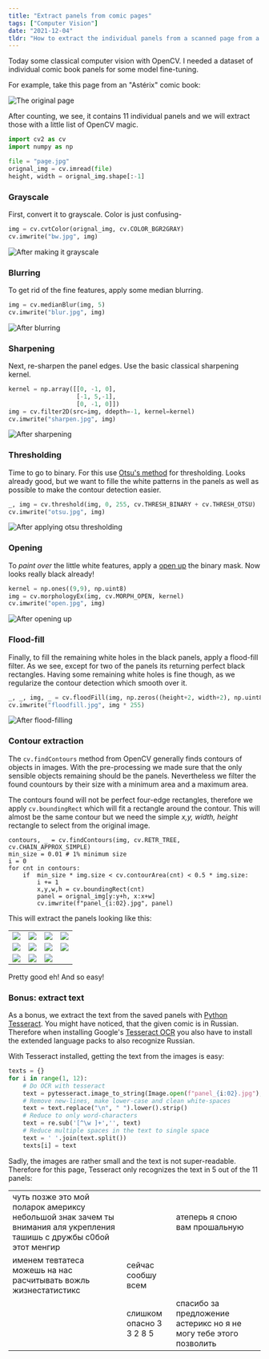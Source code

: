 ```yaml
---
title: "Extract panels from comic pages"
tags: ["Computer Vision"]
date: "2021-12-04"
tldr: "How to extract the individual panels from a scanned page from a comic book."
---
```


Today some classical computer vision with OpenCV. I needed a dataset of individual comic book panels for some model fine-tuning.

For example, take this page from an "Astérix" comic book:

![The original page](page.jpg)

After counting, we see, it contains 11 individual panels and we will extract those with a little list of OpenCV magic.

```py
import cv2 as cv
import numpy as np

file = "page.jpg"
orignal_img = cv.imread(file)
height, width = orignal_img.shape[:-1]
```

### Grayscale

First, convert it to grayscale. Color is just confusing-

```py
img = cv.cvtColor(orignal_img, cv.COLOR_BGR2GRAY)
cv.imwrite("bw.jpg", img) 
```

![After making it grayscale](bw.jpg)

### Blurring

To get rid of the fine features, apply some median blurring.

```py
img = cv.medianBlur(img, 5)
cv.imwrite("blur.jpg", img) 
```

![After blurring](blur.jpg)

### Sharpening

Next, re-sharpen the panel edges. Use the basic classical sharpening kernel.

```py
kernel = np.array([[0, -1, 0],
                   [-1, 5,-1],
                   [0, -1, 0]])
img = cv.filter2D(src=img, ddepth=-1, kernel=kernel)
cv.imwrite("sharpen.jpg", img) 
```

![After sharpening](sharpen.jpg)

### Thresholding

Time to go to binary. For this use [Otsu's method](https://en.wikipedia.org/wiki/Otsu%27s_method) for thresholding. Looks already good, but we want to fille the white patterns in the panels as well as possible to make the contour detection easier.

```py
_, img = cv.threshold(img, 0, 255, cv.THRESH_BINARY + cv.THRESH_OTSU)
cv.imwrite("otsu.jpg", img) 
```

![After applying otsu thresholding](otsu.jpg)

### Opening

To _paint over_ the little white features, apply a [open up](https://en.wikipedia.org/wiki/Opening_(morphology)) the binary mask. Now looks really black already!

```py
kernel = np.ones((9,9), np.uint8)
img = cv.morphologyEx(img, cv.MORPH_OPEN, kernel)
cv.imwrite("open.jpg", img) 
```

![After opening up](open.jpg)

### Flood-fill

Finally, to fill the remaining white holes in the black panels, apply a flood-fill filter. As we see, except for two of the panels its returning perfect black rectangles. Having some remaining white holes is fine though, as we regularize the contour detection which smooth over it. 

```py
_, _, img, _ = cv.floodFill(img, np.zeros((height+2, width+2), np.uint8), (0,0), 255)
cv.imwrite("floodfill.jpg", img * 255) 
```

![After flood-filling](floodfill.jpg)

### Contour extraction

The `cv.findContours` method from OpenCV generally finds contours of objects in images. With the pre-processing we made sure that the only sensible objects remaining should be the panels. Nevertheless we filter the found countours by their size with a minimum area and a maximum area.

The contours found will not be perfect four-edge rectangles, therefore we apply `cv.boundingRect` which will fit a rectangle around the contour. This will almost be the same contour but we need the simple _x,y, width, height_ rectangle to select from the original image.


```py3
contours, _ = cv.findContours(img, cv.RETR_TREE, cv.CHAIN_APPROX_SIMPLE)
min_size = 0.01 # 1% minimum size
i = 0
for cnt in contours:
    if  min_size * img.size < cv.contourArea(cnt) < 0.5 * img.size:
        i += 1
        x,y,w,h = cv.boundingRect(cnt)
        panel = orignal_img[y:y+h, x:x+w]
        cv.imwrite(f"panel_{i:02}.jpg", panel) 
```

This will extract the panels looking like this:

|                   |                   |                   |                   |
| ----------------- | ----------------- | ----------------- | ----------------- |
| ![](panel_01.jpg) | ![](panel_02.jpg) | ![](panel_03.jpg) | ![](panel_04.jpg) |
| ![](panel_05.jpg) | ![](panel_06.jpg) | ![](panel_07.jpg) | ![](panel_08.jpg) |
| ![](panel_09.jpg) | ![](panel_10.jpg) | ![](panel_11.jpg) |                   |

Pretty good eh! And so easy!

### Bonus: extract text

As a bonus, we extract the text from the saved panels with [Python Tesseract](https://github.com/madmaze/pytesseract).
You might have noticed, that the given comic is in Russian. Therefore when installing Google's [Tesseract OCR](https://github.com/tesseract-ocr/tesseract) you also have to install the extended language packs to also recognize Russian.

With Tesseract installed, getting the text from the images is easy:

```py
texts = {}
for i in range(1, 12):
    # Do OCR with tesseract
    text = pytesseract.image_to_string(Image.open(f"panel_{i:02}.jpg"), lang="rus", nice=1)
    # Remove new-lines, make lower-case and clean white-spaces
    text = text.replace("\n", " ").lower().strip()
    # Reduce to only word-characters
    text = re.sub('[^\w ]+','', text)
    # Reduce multiple spaces in the text to single space
    text = ' '.join(text.split())
    texts[i] = text
```

Sadly, the images are rather small and the text is not super-readable. Therefore for this page, Tesseract only recognizes the text in 5 out of the 11 panels:

|                                                                                                                       |                          |                                                                   |     |
| --------------------------------------------------------------------------------------------------------------------- | ------------------------ | ----------------------------------------------------------------- | --- |
| чуть позже это мой поларок америксу небольшой знак зачем ты внимания аля укрепления ташишь с дружбы с0бой этот менгир |                          | атеперь я спою вам прошальную                                     |     |
| именем тевтатеса можешь на нас расчитывать вожль жизнестатистикс                                                      | сейчас сообшу всем       |                                                                   |     |
|                                                                                                                       | слишком опасно 3 3 2 8 5 | спасибо за предложение астерикс но я не могу тебе этого позволить |     |